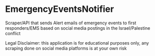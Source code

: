 # EmergencyEventsNotifier
Scraper/API that sends Alert emails of emergency events to first responders/EMS based on social media postings in the Israel/Palestine conflict

Legal Disclaimer: this application is for educational purposes only, any scraping done on social media platforms is at your own risk
